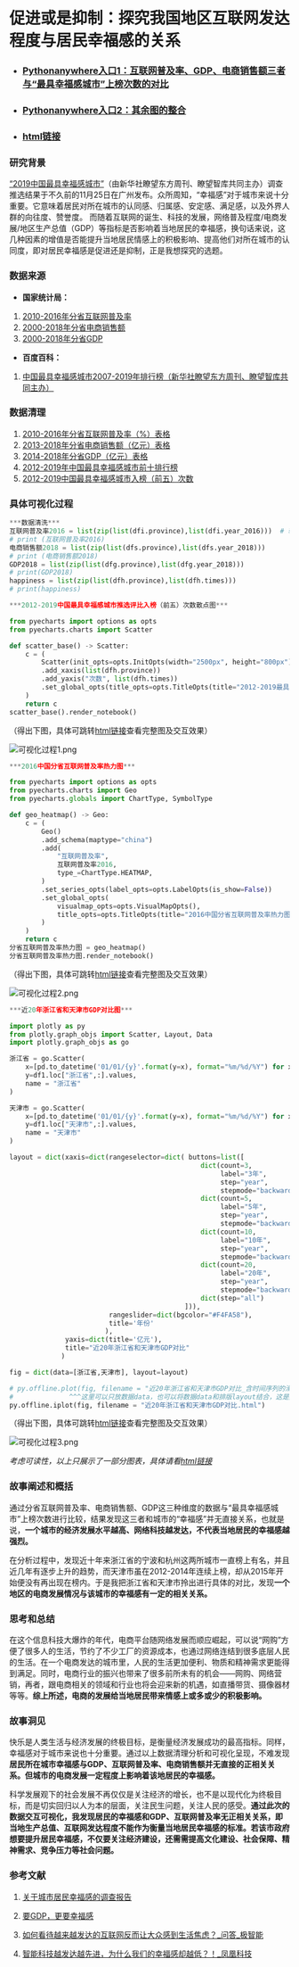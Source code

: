 # 促进或是抑制：探究我国地区互联网发达程度与居民幸福感的关系

- ### [Pythonanywhere入口1：互联网普及率、GDP、电商销售额三者与“最具幸福感城市”上榜次数的对比](http://emmalei0118.pythonanywhere.com)
- ### [Pythonanywhere入口2：其余图的整合](http://emmalui0118.pythonanywhere.com)
- ### [html链接](http://nfunm086.gitee.io/interative_html/)

### 研究背景

[“2019中国最具幸福感城市”](https://baike.baidu.com/item/%E4%B8%AD%E5%9B%BD%E6%9C%80%E5%85%B7%E5%B9%B8%E7%A6%8F%E6%84%9F%E5%9F%8E%E5%B8%82/23186310?qq-pf-to=pcqq.temporaryc2c)（由新华社瞭望东方周刊、瞭望智库共同主办）调查推选结果于不久前的11月25日在广州发布。众所周知，“幸福感”对于城市来说十分重要。它意味着居民对所在城市的认同感、归属感、安定感、满足感，以及外界人群的向往度、赞誉度。
而随着互联网的诞生、科技的发展，网络普及程度/电商发展/地区生产总值（GDP）等指标是否影响着当地居民的幸福感，换句话来说，这几种因素的增值是否能提升当地居民情感上的积极影响、提高他们对所在城市的认同度，即对居民幸福感是促进还是抑制，正是我想探究的选题。

### 数据来源

- **国家统计局：**
1. [2010-2016年分省互联网普及率](http://data.stats.gov.cn/easyquery.htm?cn=E0103)
2. [2000-2018年分省电商销售额](http://data.stats.gov.cn/easyquery.htm?cn=E0103)
3. [2000-2018年分省GDP](http://data.stats.gov.cn/easyquery.htm?cn=E0103)

- **百度百科：**
1. [中国最具幸福感城市2007-2019年排行榜（新华社瞭望东方周刊、瞭望智库共同主办）](https://baike.baidu.com/item/%E4%B8%AD%E5%9B%BD%E6%9C%80%E5%85%B7%E5%B9%B8%E7%A6%8F%E6%84%9F%E5%9F%8E%E5%B8%82/23186310?fr=aladdin)

### 数据清理

1. [2010-2016年分省互联网普及率（%）表格](https://github.com/NFUNM086/interactive_final/blob/master/internet.csv)
2. [2013-2018年分省电商销售额（亿元）表格](https://github.com/NFUNM086/interactive_final/blob/master/E_sales.csv)
3. [2014-2018年分省GDP（亿元）表格](https://github.com/NFUNM086/interactive_final/blob/master/GDP.csv)
4. [2012-2019年中国最具幸福感城市前十排行榜](https://github.com/NFUNM086/interactive_final/blob/master/happiness_times_draft.csv)
5. [2012-2019中国最具幸福感城市入榜（前五）次数](https://github.com/NFUNM086/interactive_final/blob/master/happiness_times.csv)

### 具体可视化过程

```python
***数据清洗***
互联网普及率2016 = list(zip(list(dfi.province),list(dfi.year_2016)))  # 转换为列表
# print (互联网普及率2016)
电商销售额2018 = list(zip(list(dfs.province),list(dfs.year_2018)))  
# print (电商销售额2018)
GDP2018 = list(zip(list(dfg.province),list(dfg.year_2018)))
# print(GDP2018)
happiness = list(zip(list(dfh.province),list(dfh.times)))
# print(happiness)
```

```python
***2012-2019中国最具幸福感城市推选评比入榜（前五）次数散点图***

from pyecharts import options as opts
from pyecharts.charts import Scatter

def scatter_base() -> Scatter:
    c = (
        Scatter(init_opts=opts.InitOpts(width="2500px", height="800px"))
        .add_xaxis(list(dfh.province))
        .add_yaxis("次数", list(dfh.times))
        .set_global_opts(title_opts=opts.TitleOpts(title="2012-2019最具幸福感城市推选评比上榜（前五）次数"))
    )
    return c
scatter_base().render_notebook()
```

（得出下图，具体可跳转[html链接](http://nfunm086.gitee.io/interative_html/)查看完整图及交互效果）

![可视化过程1.png](https://upload-images.jianshu.io/upload_images/9400767-71655b9f91313f32.png?imageMogr2/auto-orient/strip%7CimageView2/2/w/1240)


```python
***2016中国分省互联网普及率热力图***

from pyecharts import options as opts
from pyecharts.charts import Geo
from pyecharts.globals import ChartType, SymbolType

def geo_heatmap() -> Geo:
    c = (
        Geo()
        .add_schema(maptype="china")
        .add(
            "互联网普及率",
            互联网普及率2016,
            type_=ChartType.HEATMAP,
        )
        .set_series_opts(label_opts=opts.LabelOpts(is_show=False))
        .set_global_opts(
            visualmap_opts=opts.VisualMapOpts(),
            title_opts=opts.TitleOpts(title="2016中国分省互联网普及率热力图"),
        )
    )
    return c
分省互联网普及率热力图 = geo_heatmap()
分省互联网普及率热力图.render_notebook()
```

（得出下图，具体可跳转[html链接](http://nfunm086.gitee.io/interative_html/)查看完整图及交互效果）

![可视化过程2.png](https://upload-images.jianshu.io/upload_images/9400767-cca803ec94ae2bc4.png?imageMogr2/auto-orient/strip%7CimageView2/2/w/1240)

```python
***近20年浙江省和天津市GDP对比图***

import plotly as py
from plotly.graph_objs import Scatter, Layout, Data
import plotly.graph_objs as go

浙江省 = go.Scatter(
    x=[pd.to_datetime('01/01/{y}'.format(y=x), format="%m/%d/%Y") for x in df1.columns.values],
    y=df1.loc["浙江省",:].values,
    name = "浙江省"
)

天津市 = go.Scatter(
    x=[pd.to_datetime('01/01/{y}'.format(y=x), format="%m/%d/%Y") for x in df1.columns.values],
    y=df1.loc["天津市",:].values,
    name = "天津市"
)

layout = dict(xaxis=dict(rangeselector=dict( buttons=list([
                                                dict(count=3,
                                                     label="3年",
                                                     step="year",
                                                     stepmode="backward"),
                                                dict(count=5,
                                                     label="5年",
                                                     step="year",
                                                     stepmode="backward"),
                                                dict(count=10,
                                                     label="10年",
                                                     step="year",
                                                     stepmode="backward"),
                                                dict(count=20,
                                                     label="20年",
                                                     step="year",
                                                     stepmode="backward"),
                                                dict(step="all")
                                            ])),
                         rangeslider=dict(bgcolor="#F4FA58"),
                         title='年份'
                        ),
              yaxis=dict(title='亿元'),
              title="近20年浙江省和天津市GDP对比"               
             )

fig = dict(data=[浙江省,天津市], layout=layout) 

# py.offline.plot(fig, filename = "近20年浙江省和天津市GDP对比_含时间序列的滑块选择器.html")
#              ^^^这里可以只放数据data，也可以将数据data和排版layout结合，这是典型的面向对象
py.offline.iplot(fig, filename = "近20年浙江省和天津市GDP对比.html")
```

（得出下图，具体可跳转[html链接](http://nfunm086.gitee.io/interative_html/)查看完整图及交互效果）

![可视化过程3.png](https://upload-images.jianshu.io/upload_images/9400767-18ff2f940452b446.png?imageMogr2/auto-orient/strip%7CimageView2/2/w/1240)

*考虑可读性，以上只展示了一部分图表，具体请看[html链接](http://nfunm086.gitee.io/interative_html/)*

### 故事阐述和概括

通过分省互联网普及率、电商销售额、GDP这三种维度的数据与“最具幸福感城市”上榜次数进行比较，结果发现这三者和城市的“幸福感”并无直接关系，也就是说，**一个城市的经济发展水平越高、网络科技越发达，不代表当地居民的幸福感越强烈。**

在分析过程中，发现近十年来浙江省的宁波和杭州这两所城市一直榜上有名，并且近几年有逐步上升的趋势，而天津市虽在2012-2014年连续上榜，却从2015年开始便没有再出现在榜内。于是我把浙江省和天津市拎出进行具体的对比，发现**一个地区的电商发展情况与该城市的幸福感有一定的相关关系。**

### 思考和总结

在这个信息科技大爆炸的年代，电商平台随网络发展而顺应崛起，可以说“网购”方便了很多人的生活，节约了不少工厂的资源成本，也通过网络连结到很多底层人民的生活。在一个电商发达的城市里，人民的生活更加便利、物质和精神需求更能得到满足。同时，电商行业的振兴也带来了很多前所未有的机会——网购、网络营销，再者，跟电商相关的领域和行业也将会迎来新的机遇，如直播带货、摄像器材等等。**综上所述，电商的发展给当地居民带来情感上或多或少的积极影响。**

### 故事洞见

快乐是人类生活与经济发展的终极目标，是衡量经济发展成功的最高指标。同样，幸福感对于城市来说也十分重要。通过以上数据清理分析和可视化呈现，不难发现**居民所在城市幸福感与GDP、互联网普及率、电商销售额并无直接的正相关关系。但城市的电商发展一定程度上影响着该地居民的幸福感。**

科学发展观下的社会发展不再仅仅是关注经济的增长，也不是以现代化为终极目标，而是切实回归以人为本的层面，关注民生问题，关注人民的感受。**通过此次的数据交互可视化，我发现居民的幸福感和GDP、互联网普及率无正相关关系，即当地生产总值、互联网发达程度不能作为衡量当地居民幸福感的标准。若该市政府想要提升居民幸福感，不仅要关注经济建设，还需需提高文化建设、社会保障、精神需求、竞争压力等社会问题。**


### 参考文献
1. [关于城市居民幸福感的调查报告](https://wenku.baidu.com/view/5244144d6aec0975f46527d3240c844769eaa08e.html)

2. [要GDP，更要幸福感](https://www.ixueshu.com/document/15c1dea339bdbfb1318947a18e7f9386.html)

3. [如何看待越来越发达的互联网反而让大众感到生活焦虑？_问答_极智能](https://www.ziiai.com/question/42)

4. [智能科技越发达越先进，为什么我们的幸福感却越低？！_凤凰科技](http://tech.ifeng.com/a/20171021/44724563_0.shtml)



